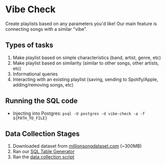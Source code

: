 # Vibe Check
Create playlists based on any parameters you'd like! Our main feature is connecting songs
with a similar "vibe".

## Types of tasks
1. Make playlist based on simple characteristics (band, artist, genre, etc)
2. Make playlist based on similarity (similar to other songs, other artists, etc)
3. Informational queries
4. Interacting with an existing playlist (saving, sending to Spotify/Apple, adding/removing songs, etc)

## Running the SQL code
- Injecting into Postgres: `psql -U postgres -d vibe-check -a -f ${PATH_TO_FILE}`

## Data Collection Stages
1. Downloaded dataset from [millionsongdataset.com](millionsongdataset.com) (~300MB)
2. Ran our [SQL Table Generator](sql/create_tables.sql)
3. Ran the [data collection script](data-collection/data_collection.py)